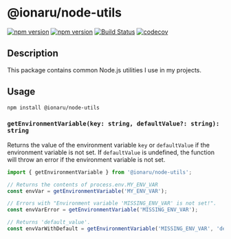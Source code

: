 # @ionaru/node-utils

[![npm version](https://img.shields.io/npm/v/@ionaru/node-utils.svg?style=for-the-badge)](https://www.npmjs.com/package/@ionaru/node-utils)
[![npm version](https://img.shields.io/npm/v/@ionaru/node-utils/next.svg?style=for-the-badge)](https://www.npmjs.com/package/@ionaru/node-utils/v/next)
[![Build Status](https://img.shields.io/github/workflow/status/Ionaru/node-utils/Test%20&%20Deploy/main?style=for-the-badge)](https://github.com/Ionaru/node-utils/actions)
[![codecov](https://img.shields.io/codecov/c/github/Ionaru/node-utils/main.svg?style=for-the-badge)](https://codecov.io/gh/Ionaru/node-utils)

## Description
This package contains common Node.js utilities I use in my projects.

## Usage
```
npm install @ionaru/node-utils
```

### `getEnvironmentVariable(key: string, defaultValue?: string): string`
Returns the value of the environment variable `key` or `defaultValue` if the environment variable is not set.
If `defaultValue` is undefined, the function will throw an error if the environment variable is not set.

```ts
import { getEnvironmentVariable } from '@ionaru/node-utils';

// Returns the contents of process.env.MY_ENV_VAR
const envVar = getEnvironmentVariable('MY_ENV_VAR');

// Errors with "Environment variable 'MISSING_ENV_VAR' is not set!".
const envVarError = getEnvironmentVariable('MISSING_ENV_VAR');

// Returns 'default_value'.
const envVarWithDefault = getEnvironmentVariable('MISSING_ENV_VAR', 'default_value');
```
